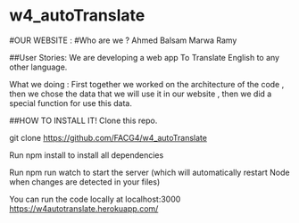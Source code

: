 # w4_autoTranslate
#OUR WEBSITE :
#Who are we ?
Ahmed
Balsam
Marwa
Ramy

##User Stories:
We are developing a web app To Translate English to any other language.

What we doing :
First together we worked on the architecture of the code , then we chose the data that we will use it in our website , then we did a special function for use this data.


##HOW TO INSTALL IT!
Clone this repo.

git clone https://github.com/FACG4/w4_autoTranslate

Run npm install to install all dependencies

Run npm run watch to start the server  (which will automatically restart Node when changes are detected in your files)

You can run the code locally at localhost:3000
https://w4autotranslate.herokuapp.com/
